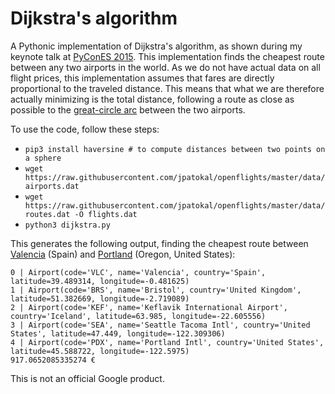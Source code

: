 Dijkstra's algorithm
====================

A Pythonic implementation of Dijkstra's algorithm, as shown during my keynote talk at [PyConES 2015](http://2015.es.pycon.org/en/). This implementation finds the cheapest route between any two airports in the world. As we do not have actual data on all flight prices, this implementation assumes that fares are directly proportional to the traveled distance. This means that what we are therefore actually minimizing is the total distance, following a route as close as possible to the [great-circle arc](https://en.wikipedia.org/wiki/Haversine_formula) between the two airports.

To use the code, follow these steps:

* ``pip3 install haversine # to compute distances between two points on a sphere``
* ``wget https://raw.githubusercontent.com/jpatokal/openflights/master/data/airports.dat``
* ``wget https://raw.githubusercontent.com/jpatokal/openflights/master/data/routes.dat -O flights.dat``
* ``python3 dijkstra.py``

This generates the following output, finding the cheapest route between [Valencia](https://en.wikipedia.org/wiki/Valencia) (Spain) and [Portland](https://en.wikipedia.org/wiki/Portland,_Oregon) (Oregon, United States):

```
0 | Airport(code='VLC', name='Valencia', country='Spain', latitude=39.489314, longitude=-0.481625)
1 | Airport(code='BRS', name='Bristol', country='United Kingdom', latitude=51.382669, longitude=-2.719089)
2 | Airport(code='KEF', name='Keflavik International Airport', country='Iceland', latitude=63.985, longitude=-22.605556)
3 | Airport(code='SEA', name='Seattle Tacoma Intl', country='United States', latitude=47.449, longitude=-122.309306)
4 | Airport(code='PDX', name='Portland Intl', country='United States', latitude=45.588722, longitude=-122.5975)
917.0652085335274 €
```

This is not an official Google product.
